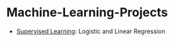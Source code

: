 # Machine-Learning-Projects
- [Supervised Learning](https://github.com/panaAHS/Machine-Learning-Projects/blob/main/ML_Assignment_1.ipynb]):  Logistic and Linear Regression  
